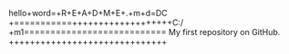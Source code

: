 hello+word=+R+E+A+D+M+E+.+m+d=DC
+===========+++++++++++++++++++C:/
+m1===========================
My first repository on GitHub.
++++++++++++++++++++++++++++++
